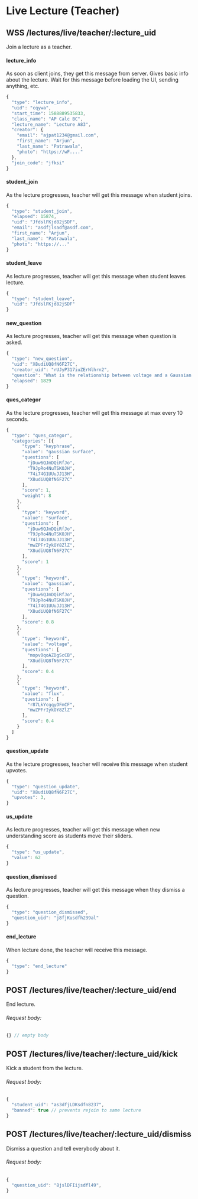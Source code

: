 # Live Lecture (Teacher)

## WSS /lectures/live/teacher/:lecture_uid

Join a lecture as a teacher.

#### lecture_info

As soon as client joins, they get this message from server.
Gives basic info about the lecture.
Wait for this message before loading the UI, sending anything, etc.

```javascript
{
  "type": "lecture_info",
  "uid": "cqywa",
  "start_time": 1588889535833,
  "class_name": "AP Calc BC",
  "lecture_name": "Lecture A83",
  "creator": {
    "email": "ajpat1234@gmail.com",
    "first_name": "Arjun",
    "last_name": "Patrawala",
    "photo": "https://wF...."
  },
  "join_code": "jfksi"
}
```

#### student_join

As the lecture progresses, teacher will get this message when student joins.

```javascript
{
  "type": "student_join",
  "elapsed": 15874,
  "uid": "JfdslFKjd82jSDF",
  "email": "asdfjlsadf@asdf.com",
  "first_name": "Arjun",
  "last_name": "Patrawala",
  "photo": "https://..."
}
```

#### student_leave

As lecture progresses, teacher will get this message when student leaves lecture.

```javascript
{
  "type": "student_leave",
  "uid": "JfdslFKjd82jSDF"
}
```

#### new_question

As lecture progresses, teacher will get this message when question is asked.</td>

```javascript
{
  "type": "new_question",
  "uid": "X8udiUQ8fN6F27C",
  "creator_uid": "rUJyP317iuZErNlhrn2",
  "question": "What is the relationship between voltage and a Gaussian surface?",
  "elapsed": 1829
}
```

#### ques_categor

As the lecture progresses, teacher will get this message at max every 10 seconds.

```javascript
{
  "type": "ques_categor",
  "categories": [{
      "type": "keyphrase",
      "value": "gaussian surface",
      "questions": [
        "jDuw6QJmDQiRfJo",
        "T9JpRo4NuTSKOJH",
        "74i74G1UUuJJ13H",
        "X8udiUQ8fN6F27C"
      ],
      "score": 1,
      "weight": 8
    },
    {
      "type": "keyword",
      "value": "surface",
      "questions": [
        "jDuw6QJmDQiRfJo",
        "T9JpRo4NuTSKOJH",
        "74i74G1UUuJJ13H",
        "mwZPFrIykOY8ZlZ",
        "X8udiUQ8fN6F27C"
      ],
      "score": 1
    },
    {
      "type": "keyword",
      "value": "gaussian",
      "questions": [
        "jDuw6QJmDQiRfJo",
        "T9JpRo4NuTSKOJH",
        "74i74G1UUuJJ13H",
        "X8udiUQ8fN6F27C"
      ],
      "score": 0.8
    },
    {
      "type": "keyword",
      "value": "voltage",
      "questions": [
        "mopv0qoAZDgScCB",
        "X8udiUQ8fN6F27C"
      ],
      "score": 0.4
    },
    {
      "type": "keyword",
      "value": "flux",
      "questions": [
        "r87LkYcgqyOFmCF",
        "mwZPFrIykOY8ZlZ"
      ],
      "score": 0.4
    }
  ]
}
```

#### question_update

As the lecture progresses, teacher will receive this message when student upvotes.

```javascript
{
  "type": "question_update",
  "uid": "X8udiUQ8fN6F27C",
  "upvotes": 3,
}
```

#### us_update

As lecture progresses, teacher will get this message when new understanding score as students move their sliders.

```javascript
{
  "type": "us_update",
  "value": 62
}
```

#### question_dismissed

As lecture progresses, teacher will get this message when they dismiss a question.

```javascript
{
  "type": "question_dismissed",
  "question_uid": "j8fjKusdfh239al"
}
```

#### end_lecture

When lecture done, the teacher will receive this message.

```javascript
{
  "type": "end_lecture"
}
```

## POST /lectures/live/teacher/:lecture_uid/end

End lecture.

###### Request body:

```javascript
{} // empty body
```

## POST /lectures/live/teacher/:lecture_uid/kick

Kick a student from the lecture.

###### Request body:

```javascript
{
  "student_uid": "as3dfjLDKsdfn8237",
  "banned": true // prevents rejoin to same lecture
}
```

## POST /lectures/live/teacher/:lecture_uid/dismiss

Dismiss a question and tell everybody about it.

###### Request body:

```javascript
{
  "question_uid": "8jslDFIijsdfl49",
}
```